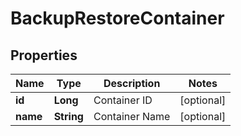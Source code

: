 

# BackupRestoreContainer

## Properties

Name | Type | Description | Notes
------------ | ------------- | ------------- | -------------
**id** | **Long** | Container ID |  [optional]
**name** | **String** | Container Name |  [optional]



